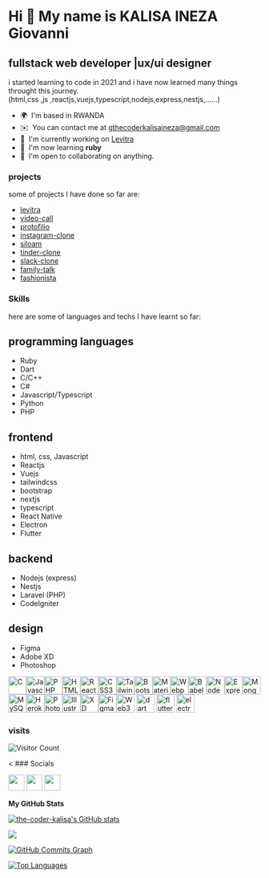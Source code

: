 # Hi 👋 My name is KALISA INEZA Giovanni

## fullstack web developer |ux/ui designer

i started learning to code in 2021 and i have now learned many things throught this journey.
<br>(html,css ,js ,reactjs,vuejs,typescript,nodejs,express,nestjs,......)

- 🌍  I'm based in RWANDA
- ✉️  You can contact me at [gthecoderkalisaineza@gmail.com](mailto:gthecoderkalisaineza@gmail.com)
- 🚀  I'm currently working on [Levitra](https://levitra.vercel.app)
- 🧠  I'm now learning **ruby**
- 🤝  I'm open to collaborating on anything.

### projects

some of projects I have done so far are:

- [levitra](https://levitra.vercel.app)
- [video-call](https://https://video-call-plum.vercel.app/)
- [protofilio](https://thecoder.vercel.app)
- [instagram-clone](https://instagram-eta-eight.vercel.app)
- [siloam](https://siloam.vercel.app)
- [tinder-clone](https://tinderclonde-zeta.vercel.app)
- [slack-clone](https://kalisainezagiovanni.vercel.app)
- [family-talk](https://familytalk.vercel.app)
- [fashionista](https://coders-tan.vercel.app)

### Skills

here are some of languages and techs I have learnt so far:

## programming languages

- Ruby
- Dart
- C/C++
- C#
- Javascript/Typescript
- Python
- PHP

## frontend

- html, css, Javascript
- Reactjs
- Vuejs
- tailwindcss
- bootstrap
- nextjs
- typescript
- React Native
- Electron
- Flutter

## backend

- Nodejs (express)
- Nestjs
- Laravel (PHP)
- CodeIgniter

## design

- Figma
- Adobe XD
- Photoshop

 <p align="left"><a href="https://docs.microsoft.com/en-us/cpp/?view=msvc-170" target="_blank" rel="noreferrer"><img src="https://cdn.jsdelivr.net/gh/devicons/devicon/icons/c/c-plain.svg" width="36" height="36" alt="C" /></a><a href="https://developer.mozilla.org/en-US/docs/Web/JavaScript" target="_blank" rel="noreferrer"><img src="https://cdn.jsdelivr.net/gh/devicons/devicon/icons/javascript/javascript-original.svg" width="36" height="36" alt="Javascript" /></a><a href="https://www.php.net/" target="_blank" rel="noreferrer"><img src="https://cdn.jsdelivr.net/gh/devicons/devicon/icons/php/php-plain.svg" width="36" height="36" alt="PHP" /></a><a href="https://developer.mozilla.org/en-US/docs/Glossary/HTML5" target="_blank" rel="noreferrer"><img src="https://cdn.jsdelivr.net/gh/devicons/devicon/icons/html5/html5-plain.svg" width="36" height="36" alt="HTML5" /></a><a href="https://reactjs.org/" target="_blank" rel="noreferrer"><img src="https://cdn.jsdelivr.net/gh/devicons/devicon/icons/react/react-original.svg" width="36" height="36" alt="React" /></a><a href="https://www.w3.org/TR/CSS/#css" target="_blank" rel="noreferrer"><img src="https://cdn.jsdelivr.net/gh/devicons/devicon/icons/css3/css3-plain.svg" width="36" height="36" alt="CSS3" /></a><a href="https://tailwindcss.com/" target="_blank" rel="noreferrer"><img src="https://cdn.jsdelivr.net/gh/devicons/devicon/icons/tailwindcss/tailwindcss-plain.svg" width="36" height="36" alt="TailwindCSS" /></a><a href="https://getbootstrap.com/" target="_blank" rel="noreferrer"><img src="https://cdn.jsdelivr.net/gh/devicons/devicon/icons/bootstrap/bootstrap-plain.svg" width="36" height="36" alt="Bootstrap" /></a><a href="https://mui.com/" target="_blank" rel="noreferrer"><img src="https://cdn.jsdelivr.net/gh/devicons/devicon/icons/materialui/materialui-original.svg" width="36" height="36" alt="Material UI" /></a><a href="https://webpack.js.org/" target="_blank" rel="noreferrer"><img src="https://cdn.jsdelivr.net/gh/devicons/devicon/icons/webpack/webpack-original.svg" width="36" height="36" alt="Webpack" /></a><a href="https://babeljs.io/" target="_blank" rel="noreferrer"><img src="https://cdn.jsdelivr.net/gh/devicons/devicon/icons/babel/babel-original.svg" width="36" height="36" alt="Babel" /></a><a href="https://nodejs.org/en/" target="_blank" rel="noreferrer"><img src="https://cdn.jsdelivr.net/gh/devicons/devicon/icons/nodejs/nodejs-original.svg" width="36" height="36" alt="NodeJS" /></a><a href="https://expressjs.com/" target="_blank" rel="noreferrer"><img src="https://cdn.jsdelivr.net/gh/devicons/devicon/icons/express/express-original.svg" width="36" height="36" alt="ExpressJS" /></a><a href="https://www.mongodb.com/" target="_blank" rel="noreferrer"><img src="https://cdn.jsdelivr.net/gh/devicons/devicon/icons/mongodb/mongodb-original.svg" width="36" height="36" alt="MongoDB" /></a><a href="https://www.mysql.com/" target="_blank" rel="noreferrer"><img src="https://cdn.jsdelivr.net/gh/devicons/devicon/icons/mysql/mysql-original.svg" width="36" height="36" alt="MySQL" /></a><a href="https://www.heroku.com/" target="_blank" rel="noreferrer"><img src="https://cdn.jsdelivr.net/gh/devicons/devicon/icons/heroku/heroku-original.svg" width="36" height="36" alt="Heroku" /></a><a href="https://www.adobe.com/uk/products/photoshop.html" target="_blank" rel="noreferrer"><img src="https://cdn.jsdelivr.net/gh/devicons/devicon/icons/photoshop/photoshop-plain.svg" width="36" height="36" alt="Photoshop" /></a><a href="adobe.com/uk/products/illustrator.html" target="_blank" rel="noreferrer"><img src="https://cdn.jsdelivr.net/gh/devicons/devicon/icons/illustrator/illustrator-plain.svg" width="36" height="36" alt="Illustrator" /></a><a href="https://www.adobe.com/uk/products/xd.html" target="_blank" rel="noreferrer"><img src="https://cdn.jsdelivr.net/gh/devicons/devicon/icons/xd/xd-plain.svg" width="36" height="36" alt="XD" /></a><a href="https://www.figma.com/" target="_blank" rel="noreferrer"><img src="https://cdn.jsdelivr.net/gh/devicons/devicon/icons/figma/figma-original.svg" width="36" height="36" alt="Figma" /></a><a href="https://web3js.readthedocs.io/en/v1.7.1/#" target="_blank" rel="noreferrer"><img src="https://raw.githubusercontent.com/danielcranney/readme-generator/main/public/icons/skills/web3js-colored.svg" width="36" height="36" alt="Web3Js" /></a>
 <a href="https://dart.dev"><img src="https://www.fluttericon.com/logo_dart_192px.svg"  width="36" height="36" alt="dart"/></a>
 <a href="https://www.flutter.dev"><img src="[https://www.fluttericon.com/logo_dart_192px.svg](https://cdn.icon-icons.com/icons2/2107/PNG/512/file_type_flutter_icon_130599.png)"  width="36" height="36" alt="flutter"/></a>
 <a href="https://www.electronjs.org"><img src="https://upload.wikimedia.org/wikipedia/commons/thumb/9/91/Electron_Software_Framework_Logo.svg/256px-Electron_Software_Framework_Logo.svg.png?20190331235051"  width="36" height="36" alt="electron"/></a>
</p>

### visits

![Visitor Count](https://profile-counter.glitch.me/{thec-Cedric}/count.svg)

< ### Socials

<p align="left">
<a href="https://www.facebook.com/nikalisa.45/" target="_blank" rel="noreferrer"><img src="https://raw.githubusercontent.com/danielcranney/readme-generator/main/public/icons/socials/facebook.svg" width="32" height="32" /></a>
<a href="https://www.github.com/the-coder-kalisa" target="_blank" rel="noreferrer"><img src="https://raw.githubusercontent.com/danielcranney/readme-generator/main/public/icons/socials/github.svg" width="32" height="32" /></a>
<a href="https://www.linkedin.com/in/kalisa-ineza-giovanni-63a406231/" target="_blank" rel="noreferrer"><img src="https://raw.githubusercontent.com/danielcranney/readme-generator/main/public/icons/socials/linkedin.svg" width="32" height="32" /></a>
</p>

<b>My GitHub Stats</b>

<a href="http://www.github.com/the-coder-kalisa"><img src="https://github-readme-stats.vercel.app/api?username=the-coder-kalisa&show_icons=true&hide=&count_private=true&title_color=a855f7&text_color=ffffff&icon_color=ec4899&bg_color=0f172a&hide_border=true&show_icons=true" alt="the-coder-kalisa's GitHub stats" /></a>

<a href="http://www.github.com/the-coder-kalisa"><img src="https://github-readme-streak-stats.herokuapp.com/?user=the-coder-kalisa&stroke=ffffff&background=0f172a&ring=a855f7&fire=a855f7&currStreakNum=ffffff&currStreakLabel=a855f7&sideNums=ffffff&sideLabels=ffffff&dates=ffffff&hide_border=true" /></a>

<a href="http://www.github.com/the-coder-kalisa"><img src="https://activity-graph.herokuapp.com/graph?username=the-coder-kalisa&bg_color=0f172a&color=ffffff&line=ec4899&point=ffffff&area_color=0f172a&area=true&hide_border=true&custom_title=GitHub%20Commits%20Graph" alt="GitHub Commits Graph" /></a>

<a href="https://github.com/the-coder-kalisa" align="left"><img src="https://github-readme-stats.vercel.app/api/top-langs/?username=the-coder-kalisa&langs_count=6&title_color=a855f7&text_color=ffffff&icon_color=ec4899&bg_color=0f172a&hide_border=true&locale=en&custom_title=6%20%Top%20%Languages" alt="Top Languages" /></a>
